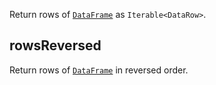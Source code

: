 [//]: # (title: rows)

Return rows of [`DataFrame`](DataFrame.md) as `Iterable<DataRow>`.

## rowsReversed

Return rows of [`DataFrame`](DataFrame.md) in reversed order.
